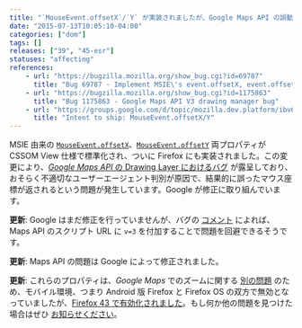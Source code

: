 ```yaml
---
title: "`MouseEvent.offsetX`/`Y` が実装されましたが、Google Maps API の誤動作が確認されています "
date: "2015-07-13T10:05:10-04:00"
categories: ["dom"]
tags: []
releases: ["39", "45-esr"]
statuses: "affecting"
references:
    - url: "https://bugzilla.mozilla.org/show_bug.cgi?id=69787"
      title: "Bug 69787 - Implement MSIE\'s event.offsetX, event.offsetY as mouse coordinates inside target element"
    - url: "https://bugzilla.mozilla.org/show_bug.cgi?id=1175863"
      title: "Bug 1175863 - Google Maps API V3 drawing manager bug"
    - url: "https://groups.google.com/d/topic/mozilla.dev.platform/ibv6l2-LG3E/discussion"
      title: "Intent to ship: MouseEvent.offsetX/Y"
---
```

MSIE 由来の [`MouseEvent.offsetX`](https://developer.mozilla.org/docs/Web/API/MouseEvent/offsetX)、[`MouseEvent.offsetY`](https://developer.mozilla.org/docs/Web/API/MouseEvent/offsetY) 両プロパティが CSSOM View 仕様で標準化され、ついに Firefox にも実装されました。この変更により、[*Google Maps API* の Drawing Layer におけるバグ](https://code.google.com/p/gmaps-api-issues/issues/detail?id=8278) が露呈しており、おそらく不適切なユーザーエージェント判別が原因で、結果的に誤ったマウス座標が返されるという問題が発生しています。Google が修正に取り組んでいます。

**更新**: Google はまだ修正を行っていませんが、バグの [コメント](https://bugzilla.mozilla.org/show_bug.cgi?id=1175863#c24) によれば、Maps API のスクリプト URL に `v=3` を付加することで問題を回避できるそうです。

**更新**: Maps API の問題は Google によって修正されました。

**更新**: これらのプロパティは、*Google Maps* でのズームに関する [別の問題](https://bugzilla.mozilla.org/show_bug.cgi?id=1150284) のため、モバイル環境、つまり Android 版 Firefox と Firefox OS の双方で無効となっていましたが、[Firefox 43 で有効化されました](https://bugzilla.mozilla.org/show_bug.cgi?id=1204841)。もし何か他の問題を見つけた場合はぜひ [お知らせください](https://www.fxsitecompat.dev/ja/contribute/)。
